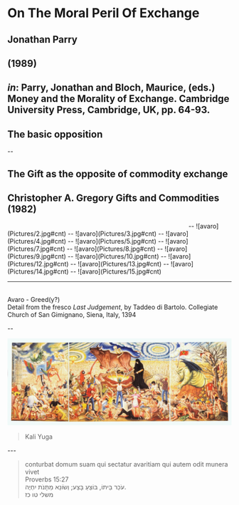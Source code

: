 <!--.slide: data-background-image="./Pictures/15.jpg" class="text-bg-clr"-->
# On The Moral Peril Of Exchange
## Jonathan Parry
## (1989)
_in_: Parry, Jonathan and Bloch, Maurice, (eds.) Money and the Morality of Exchange. Cambridge University Press, Cambridge, UK, pp. 64-93.
---
<!--.slide: data-background-image="./Pictures/14.jpg" class="text-bg-clr"-->
## The basic opposition
--
<!--.slide: data-background-image="./Pictures/14.jpg" class="text-bg-clr"-->
## The Gift as the opposite of commodity exchange
Christopher A. Gregory **Gifts and Commodities** (1982) 
---
<!--.slide: data-background-image="./Pictures/14.jpg" class="blur"-->
<img data-src="./Pictures/1.bmp#cnt2" width="80%">
--
<!--.slide: data-background-image="./Pictures/2.jpg" class="blur"-->
![avaro](Pictures/2.jpg#cnt)
--
<!--.slide: data-background-image="./Pictures/3.jpg" class="blur"-->
![avaro](Pictures/3.jpg#cnt)
--
<!--.slide: data-background-image="./Pictures/4.jpg" class="blur"-->
![avaro](Pictures/4.jpg#cnt)
--
<!--.slide: data-background-image="./Pictures/5.jpg" class="blur"-->
![avaro](Pictures/5.jpg#cnt)
--
<!--.slide: data-background-image="./Pictures/7.jpg" class="blur"-->
![avaro](Pictures/7.jpg#cnt)
--
<!--.slide: data-background-image="./Pictures/8.jpg" class="blur"-->
![avaro](Pictures/8.jpg#cnt)
--
<!--.slide: data-background-image="./Pictures/9.jpg" class="blur"-->
![avaro](Pictures/9.jpg#cnt)
--
<!--.slide: data-background-image="./Pictures/10.jpg" class="blur"-->
![avaro](Pictures/10.jpg#cnt)
--
<!--.slide: data-background-image="./Pictures/12.jpg" class="blur"-->
![avaro](Pictures/12.jpg#cnt)
--
<!--.slide: data-background-image="./Pictures/13.jpg" class="blur"-->
![avaro](Pictures/13.jpg#cnt)
--
<!--.slide: data-background-image="./Pictures/14.jpg" class="blur"-->
![avaro](Pictures/14.jpg#cnt)
--
<!--.slide: data-background-image="./Pictures/15.jpg" class="blur"-->
![avaro](Pictures/15.jpg#cnt)

---
<!--.slide: data-background-image="./Pictures/16.jpg" class="blur"-->
<img data-src="./Pictures/16.JPG#cnt2" width="50%">

<div class="txt-overlay fragment "><span class="txt-overlay">
Avaro - Greed(y?) <br> 
Detail from the fresco <i>Last Judgement</i>, by Taddeo di Bartolo.
Collegiate Church of San Gimignano, Siena, Italy, 1394
</span></div>

--
<!--.slide: data-background-image="./Pictures/kaliYuga.png" class="blur"-->

![](Pictures/kaliYuga.png)

<blockquote>
Kali Yuga
</blockquote>
---
<!--.slide: data-background-image="./Pictures/jDay.png" class="blur"-->
<blockquote>
conturbat domum suam qui sectatur avaritiam qui autem odit munera vivet <br> Proverbs 15:27
<br>
 עֹכֵר בֵּיתוֹ, בּוֹצֵעַ בָּצַע;    וְשׂוֹנֵא מַתָּנֹת יִחְיֶה.
<br>
משלי טו כז
</blockquote>

